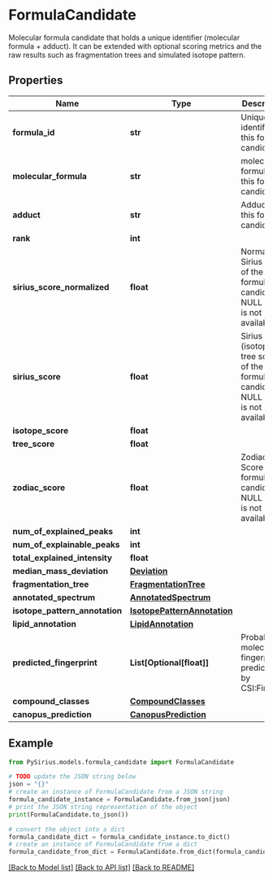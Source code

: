 # FormulaCandidate

Molecular formula candidate that holds a unique identifier (molecular formula + adduct).  It can be extended with optional scoring metrics and the raw results  such as fragmentation trees and simulated isotope pattern.

## Properties

Name | Type | Description | Notes
------------ | ------------- | ------------- | -------------
**formula_id** | **str** | Unique identifier of this formula candidate | [optional] 
**molecular_formula** | **str** | molecular formula of this formula candidate | [optional] 
**adduct** | **str** | Adduct of this formula candidate | [optional] 
**rank** | **int** |  | [optional] 
**sirius_score_normalized** | **float** | Normalized Sirius Score of the formula candidate.  If NULL result is not available | [optional] 
**sirius_score** | **float** | Sirius Score (isotope + tree score) of the formula candidate.  If NULL result is not available | [optional] 
**isotope_score** | **float** |  | [optional] 
**tree_score** | **float** |  | [optional] 
**zodiac_score** | **float** | Zodiac Score of the formula candidate.  If NULL result is not available | [optional] 
**num_of_explained_peaks** | **int** |  | [optional] 
**num_of_explainable_peaks** | **int** |  | [optional] 
**total_explained_intensity** | **float** |  | [optional] 
**median_mass_deviation** | [**Deviation**](Deviation.md) |  | [optional] 
**fragmentation_tree** | [**FragmentationTree**](FragmentationTree.md) |  | [optional] 
**annotated_spectrum** | [**AnnotatedSpectrum**](AnnotatedSpectrum.md) |  | [optional] 
**isotope_pattern_annotation** | [**IsotopePatternAnnotation**](IsotopePatternAnnotation.md) |  | [optional] 
**lipid_annotation** | [**LipidAnnotation**](LipidAnnotation.md) |  | [optional] 
**predicted_fingerprint** | **List[Optional[float]]** | Probabilistic molecular fingerprint predicted by CSI:FingerID | [optional] 
**compound_classes** | [**CompoundClasses**](CompoundClasses.md) |  | [optional] 
**canopus_prediction** | [**CanopusPrediction**](CanopusPrediction.md) |  | [optional] 

## Example

```python
from PySirius.models.formula_candidate import FormulaCandidate

# TODO update the JSON string below
json = "{}"
# create an instance of FormulaCandidate from a JSON string
formula_candidate_instance = FormulaCandidate.from_json(json)
# print the JSON string representation of the object
print(FormulaCandidate.to_json())

# convert the object into a dict
formula_candidate_dict = formula_candidate_instance.to_dict()
# create an instance of FormulaCandidate from a dict
formula_candidate_from_dict = FormulaCandidate.from_dict(formula_candidate_dict)
```
[[Back to Model list]](../README.md#documentation-for-models) [[Back to API list]](../README.md#documentation-for-api-endpoints) [[Back to README]](../README.md)


